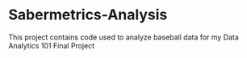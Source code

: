 # Sabermetrics-Analysis
This project contains code used to analyze baseball data for my Data Analytics 101 Final Project
